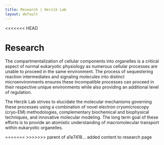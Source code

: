 ```yaml
---
title: Research | Herzik Lab
layout: default
---
```

<<<<<<< HEAD

<div class="container">
 <div class="row">
   <div class="col-md-2">
   </div>
     <div class="col-md-8">
       <h1 class="page-title">Research</h1>
        <p> The compartmentalization of cellular components into organelles is a critical aspect of normal eukaryotic                     physiology as numerous cellular processes are unable to proceed in the same environment. The process of                       sequestering reaction intermediates and signaling molecules into distinct microenvironments ensures these                     incompatible processes can proceed in their respective unique environments while also providing an additional                 level of regulation.</p>
        <p>The Herzik Lab strives to elucidate the molecular mechanisms governing these processes using a combination of novel            electron cryomicroscopy (cryo-EM) methodologies, complementary biochemical and biophysical techniques, and                    innovative molecular modeling. The long term goal of these efforts is to provide an atomistic understanding of                macromolecular transport within eukaryotic organelles.</p>
     </div>
   <div class="col-md-2">
   </div>
 </div>
</div>
=======
>>>>>>> parent of a1e7418... added content to research page
